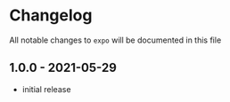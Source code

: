 # Changelog

All notable changes to `expo` will be documented in this file

## 1.0.0 - 2021-05-29

- initial release
